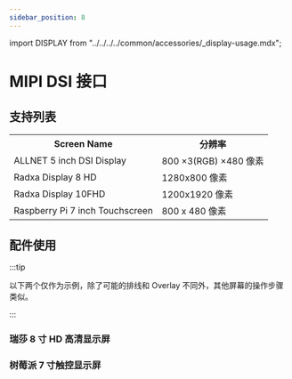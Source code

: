 ```yaml
---
sidebar_position: 8
---
```


import DISPLAY from "../../../../common/accessories/\_display-usage.mdx";

# MIPI DSI 接口

## 支持列表

   <table>
        <tr>
          <th>Screen Name</th>
          <th>分辨率</th>
        </tr>
        <tr>
          <td>ALLNET 5 inch DSI Display</td>
          <td>800 ×3(RGB) ×480 像素</td>
        </tr>
        <tr>
          <td>Radxa Display 8 HD</td>
          <td>1280x800 像素</td>
        </tr>
        <tr>
          <td>Radxa Display 10FHD</td>
          <td>1200x1920 像素 </td>
        </tr>
        <tr>
          <td>Raspberry Pi 7 inch Touchscreen</td>
          <td>800 x 480 像素</td>
        </tr>
      </table>

## 配件使用

:::tip

以下两个仅作为示例，除了可能的排线和 Overlay 不同外，其他屏幕的操作步骤类似。

:::

### 瑞莎 8 寸 HD 高清显示屏

<DISPLAY product="ROCK 5T" display_connection_img="/img/rock5t/rock5t-display-8hd-connected.webp" model="rock-5t" rsetup_path="../../radxa-os/rsetup#overlays" display_name="瑞莎 8 寸 HD 高清显示屏" overlays_title="Enable Radxa Display 8HD" />

### 树莓派 7 寸触控显示屏

<DISPLAY product="ROCK 5T" display_connection_img="/img/rock5t/rock5t-rpi-7inch-display.webp" model="rock-5t" rsetup_path="../../radxa-os/rsetup#overlays" display_name="树莓派7寸触控显示屏" overlays_title="Enable Raspberry Pi 7-inch Touchscreen" />
